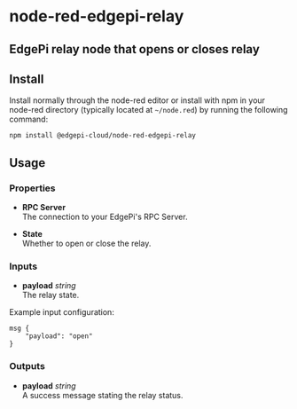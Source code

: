 # node-red-edgepi-relay

## EdgePi relay node that opens or closes relay

## Install
Install normally through the node-red editor or install with npm in your node-red directory
(typically located  at `~/node.red`) by running the following command:
```
npm install @edgepi-cloud/node-red-edgepi-relay
```

## Usage

### Properties
- **RPC Server**<br>
The connection to your EdgePi's RPC Server.

- **State**<br>
Whether to open or close the relay.

### Inputs
- **payload** *string*<br>
The relay state.

Example input configuration:
```
msg {
    "payload": "open"
}
```

### Outputs
- **payload** *string*<br>
A success message stating the relay status.
